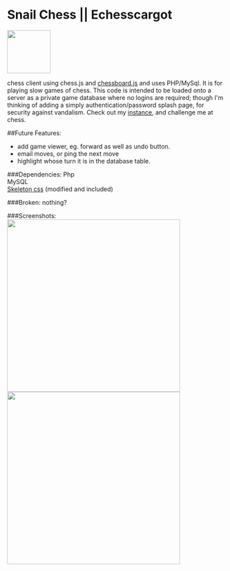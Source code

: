 # Snail Chess || Echesscargot
<img src="https://github.com/polypmer/chesscargot/blob/master/img/play.png?raw=true" width="100px"></img>
<p>chess client using chess.js and <a href="http://chessboardjs.com">chessboard.js</a> and uses PHP/MySql. It is for playing slow games of chess. This code is intended to be loaded onto a server as a private game database where no logins are required; though I'm thinking of adding a simply authentication/password splash page, for security against vandalism. Check out my <a href="http://play.plyp.org">instance</a>, and challenge me at chess.
</p>
##Future Features:
<ul>
<li>add game viewer, eg. forward as well as undo button.</li>
<li>email moves, or ping the next move</li>
<li>highlight whose turn it is in the database table.</li>
</ul>

###Dependencies:
Php<br>MySQL<br><a href="https://getskeleton.com">Skeleton css</a> (modified and included)

###Broken:
nothing?

###Screenshots:
<img src="http://play.plyp.org/img/play_screen.png" width="400px"></img>
<img src="http://play.plyp.org/img/db_screen.png" width="400px"></img>
